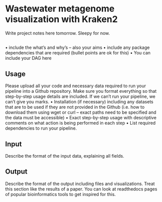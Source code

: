 # Wastewater metagenome visualization with Kraken2

Write project notes here tomorrow. Sleepy for now. 

## 
• include the what’s and why’s – also your aims
• include any package dependencies that are required (bullet points are ok for this)
• You can include your DAG here

## Usage
Please upload all your code and necessary data required to run your pipeline into a Github
repository.
Make sure you format everything so that step-by-step usage details are included. If we can’t run your
pipeline, we can’t give you marks.
• Installation (if necessary) including any datasets that are to be used if they are not provided in
the Github (i.e. how to download them using wget or curl – exact paths need to be specified
and the data must be accessible)
• Exact step-by-step usage with descriptive comments on what action is being performed in
each step
• List required dependencies to run your pipeline.

## Input
Describe the format of the input data, explaining all fields.

## Output
Describe the format of the output including files and visualizations. Treat this section like the results of
a paper. You can look at readthedocs pages of popular bioinformatics tools to get inspired for this.
